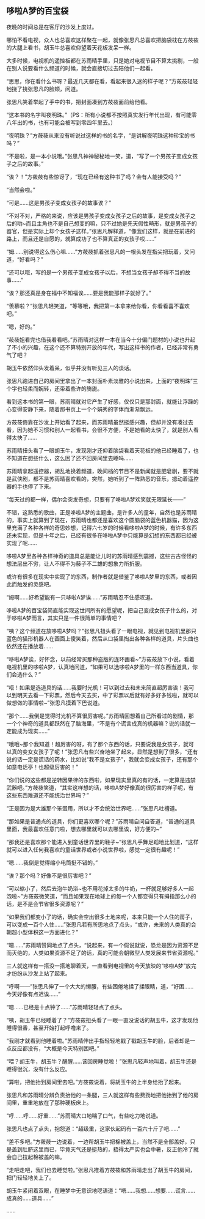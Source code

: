 ## 哆啦A梦的百宝袋

夜晚的时间总是在客厅的沙发上度过。

哪怕不看电视，众人也总喜欢这样聚在一起，就像张思凡总喜欢把脑袋枕在方莜莜的大腿上看书，胡玉牛总喜欢仰望着天花板发呆一样。

大多时候，电视机的遥控板都在苏雨晴手里，只是她对电视节目不算太挑剔，一般在别人说要看什么频道的时候，就会直接切过去陪他们一起看。

“思思，你在看什么书呀？最近几天都在看，看起来很入迷的样子呢？”方莜莜轻轻地挠了挠张思凡的脸颊，问道。

张思凡笑着举起了手中的书，把封面凑到方莜莜面前给他看。

“这本书的名字叫夜明珠。”（PS：所有小说都不按照真实发行年代出现，有可能零八年出的书，也有可能会被写到零四年里去。）

“夜明珠？”方莜莜从来没有听说过这样的书的名字，“是讲解夜明珠这种珍宝的书吗？”

“不是啦，是一本小说哦。”张思凡神神秘秘地一笑，道，“写了一个男孩子变成女孩子之后的故事。”

“诶？！”方莜莜有些惊讶了，“现在已经有这种书了吗？会有人能接受吗？”

“当然会啦。”

“可是……这是男孩子变成女孩子的故事诶？”

“不对不对，严格的来说，应该是男孩子变成女孩子之后的故事，是变成女孩子之后的哟~而且主角也不是自己想变的嘛，只不过她是先天假性畸形，就是男孩子的器官，但是实际上却个女孩子这样。”张思凡解释道，“像我们这样，就是在前进的路上，而且还是自愿的，就算成功了也不算真正的女孩子哎……”

“姆……别说得这么伤心嘛……”方莜莜抓着张思凡的一根头发在指尖把玩着，又问道，“好看吗？”

“还可以哦，写的是一个男孩子变成女孩子以后，不想当女孩子却不得不当的故事……”

“诶？那还真是身在福中不知福诶……要是我能那样子就好了。”

“羡慕啦？”张思凡轻笑道，“等等哦，我把第一本拿来给你看，你看看喜不喜欢吧。”

“嗯，好的。”

“莜莜姐看完也借我看看吧。”苏雨晴对这样一本在当今十分偏门题材的小说也升起了不小的兴趣，在这个还不算特别开放的年代，写出这样书的作者，已经非常有勇气了吧？

胡玉牛依然仰头发着呆，似乎并没有听见三人的谈话。

张思凡跑进自己的房间里拿出了一本封面朴素淡雅的小说出来，上面的“夜明珠”三个字也轻柔而婉转，还带着些许的旖旎。

看到这本书的第一眼，苏雨晴就对它产生了好感，仅仅只是那封面，就能让浮躁的心变得安静下来，随着那书页上一个个娟秀的字体而渐渐飘远。

方莜莜倚靠在沙发上开始看了起来，而苏雨晴虽然挺感兴趣，但却并没有凑过去看，因为她不习惯和别人一起看书，会很不方便，不是她看的太快了，就是别人看得太快了……

苏雨晴扭头看了一眼胡玉牛，发现刚才还仰着脑袋看着天花板的他已经睡着了，也不知道在想些什么，这么困了还不回房间里去睡吗……

苏雨晴拿起遥控器，胡乱地换着频道，晚间档的节目不是新闻就是肥皂剧，要不就是武侠剧，都不是苏雨晴喜欢看的，突然，她听到了一阵熟悉的音乐，摁动着遥控器的手也停了下来。

“每天过的都一样，偶尔会突发奇想，只要有了哆啦A梦欢笑就无限延长——”

不错，这熟悉的歌曲，正是哆啦A梦的主题曲，是许多人的童年，自然也是苏雨晴的，事实上就算到了现在，苏雨晴也都还是喜欢这个圆脑袋的蓝色机器猫，因为这里充满了各种各样的奇思妙想，记得六七岁的时候看哆啦A梦的时候，有许多东西还未实现，但是十年之后，已经有很多在哆啦A梦中只能算是幻想的东西都已经被实现了呢……

哆啦A梦里各种各样神奇的道具总是能让儿时的苏雨晴感到震撼，这些古古怪怪的想法层出不穷，让人不得不为藤子不二雄的想象力所折服。

或许有很多在现实中实现了的东西，制作者就是借鉴了哆啦A梦里的东西，或者因此而触发的灵感吧。

“姆啊……好希望能有一只哆啦A梦诶……”苏雨晴忍不住感叹道。

哆啦A梦的百宝袋简直能实现这世间所有的愿望呢，把自己变成女孩子什么的，对于哆啦A梦而言，其实只是一件很简单的事情吧？

“咦？这个频道在放哆啦A梦吗？”张思凡扭头看了一眼电视，就见到电视机里那只蓝色的猫形机器人在画面上傻笑着，然后从口袋里掏出各种各样的道具，片头曲也依然还在播放着……

“哆啦A梦诶，好怀念，以前经常买那种盗版的连环画看~”方莜莜放下小说，看着电视机里的哆啦A梦，认真地问道，“如果可以选哆啦A梦里的一样东西当道具，你们会选什么？”

“唔！如果是选道具的话……我要时光机！可以到过去和未来简直超厉害诶！我可以到明天去看一下彩票，然后今天去买，中了彩票以后就有好多好多钱啦，就可以做想做的事情啦~”张思凡摸着下巴说道。

“那个……我倒是觉得时光机不算很厉害呢。”苏雨晴回想着自己所看过的剧情，那一个个神奇的道具都跃然在了脑海里，“不是有个谎言成真的机器嘛？说的话就一定能成为现实……”

“哦哦~那个我知道！超厉害的呀，有了那个东西的话，只要说我是女孩子，就可以真的变女女孩子了呢！”张思凡有些兴奋地坐了起来，显然是想到了很多，“还有说的话一定是谎话的药水，比如说“我不是女孩子”，我就会变成女孩子，还有那个如意电话亭！也超级厉害的！”

“你们说的这些都是逆转因果律的东西啦，如果现实里真的有的话，一定算是违禁武器吧。”方莜莜笑道，“其实这样想的话，哆啦A梦好像真的很厉害的样子呢，有这些东西难道还不能统治世界吗？”

“正是因为是大雄那个笨蛋用，所以才不会统治世界吧……”张思凡吐槽道。

“那如果是普通点的道具，你们更喜欢哪个呢？”苏雨晴自问自答道，“普通的道具里面，我最喜欢任意门啦，想去哪里就可以去哪里诶，好方便的~”

“那我还是喜欢那个能进入到童话世界里的鞋子~”张思凡手舞足蹈地比划道，“这样就可以进入任何我喜欢的童话世界或者小说世界啦，感觉一定很有趣呢！”

“嗯……我倒是觉得缩小电筒挺不错的。”

“诶？那个吗？好像不是很厉害吧？”

“可以缩小了，然后去泡牛奶浴~也不用花掉太多的牛奶，一杯就足够好多人一起泡啦~”方莜莜微笑道，“而且如果现在地球上的每一个人都变得只有拇指那么小的话，是不是会节省很多资源呢？”

“如果我们都变小了的话，确实会空出很多土地来呢，本来只能一个人住的房子，可以变成一百个人住……”张思凡若有所思地点了点头，“或许，未来的人类真的会朝超小型体积这一方面进化？”

“嗯……”苏雨晴赞同地点了点头，“说起来，有一个假说就说，恐龙是因为资源不足而灭绝的，人类如果资源不足了的话，真的可能会朝微型人类发展来节省资源呢。”

三人就这样有一搭没一搭地聊着天，一直看到电视里的今天放映的“哆啦A梦”放完才纷纷从沙发上站了起来。

“呼啊——”张思凡伸了一个大大的懒腰，有些困倦地揉了揉眼睛，道，“好困……今天好像有点迟诶……”

“嗯……已经是十点钟了……”苏雨晴轻轻点了点头。

“咦，胡玉牛已经睡着了？”方莜莜扭头看了一眼一直没说话的胡玉牛，这才发现他睡得很香，甚至开始打起呼噜来了。

“我刚才就看到他睡着啦。”苏雨晴伸出手指轻轻地戳了戳胡玉牛的脸，后者却是一点反应都没有，“大概是今天特别困吧。”

“喂？胡玉牛，胡玉牛？醒醒……该回房睡觉啦！”张思凡轻声地叫着，胡玉牛还是睡得很沉，没有什么反应。

“算啦，把他抬到房间里去吧。”方莜莜说着，将胡玉牛的上半身给抬了起来。

张思凡和苏雨晴分辨负责抬他的一条腿，三人就这样有些费劲地把他抬到了他的房间里，重重地放在了那种硬板床上。

“呼……呼……好重……”苏雨晴大口地喘了口气，有些吃力地说道。

张思凡也点了点头，抱怨道：“超级重，这家伙起码有一百六十斤了吧……”

“差不多吧。”方莜莜一边说着，一边帮胡玉牛把棉被盖上，当然不是全部盖好，只是盖到肚脐这里而已，毕竟天气还是挺热的，捂得太严实也会中暑，反正他冷了就会自己拉起棉被盖的嘛。

“走吧走吧，我们也去睡觉啦。”张思凡推着方莜莜和苏雨晴走出了胡玉牛的房间，把门轻轻地关上了。

胡玉牛紧闭着双眼，在睡梦中无意识地呓语道：“唔……我想……想要……谎言……成真的……道具……”

……
